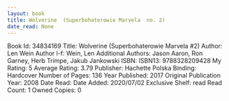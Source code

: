 ```yaml
---
layout: book
title: Wolverine  (Superbohaterowie Marvela  no. 2)
date_read: None
---
```


Book Id: 34834169
Title: Wolverine  (Superbohaterowie Marvela #2)
Author: Len Wein
Author l-f: Wein, Len
Additional Authors: Jason Aaron, Ron Garney, Herb Trimpe, Jakub Jankowski
ISBN: 
ISBN13: 9788328209428
My Rating: 5
Average Rating: 3.79
Publisher: Hachette Polska
Binding: Hardcover
Number of Pages: 136
Year Published: 2017
Original Publication Year: 2008
Date Read: 
Date Added: 2020/07/02
Exclusive Shelf: read
Read Count: 1
Owned Copies: 0

